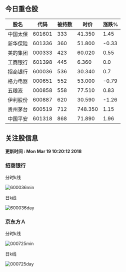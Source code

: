 
## 今日重仓股 

|股名|代码|被持数|时价|涨跌%|
|---|---|---|---|---|
|中国太保|601601|333|41.350|1.45|
|新华保险|601336|360|51.800|-0.33|
|美的集团|000333|423|60.020|0.55|
|工商银行|601398|445|6.360|0.0|
|招商银行|600036|536|30.340|0.7|
|格力电器|000651|552|53.000|-0.79|
|五粮液|000858|558|77.510|0.83|
|伊利股份|600887|620|30.590|-1.26|
|贵州茅台|600519|712|748.350|1.15|
|中国平安|601318|868|71.890|1.96|

## 关注股信息
**更新时间 : Mon Mar 19 10:20:12 2018**
### 招商银行 
分时k线

![600036min](http://image.sinajs.cn/newchart/min/n/sh600036.gif)

日k线

![600036day](http://image.sinajs.cn/newchart/daily/n/sh600036.gif)

### 京东方Ａ 
分时k线

![000725min](http://image.sinajs.cn/newchart/min/n/sz000725.gif)

日k线

![000725day](http://image.sinajs.cn/newchart/daily/n/sz000725.gif)
